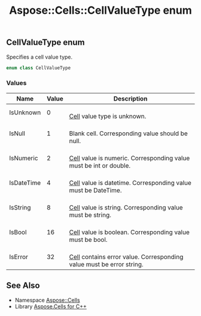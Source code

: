 ﻿---
title: Aspose::Cells::CellValueType enum
linktitle: CellValueType
second_title: Aspose.Cells for C++ API Reference
description: 'Aspose::Cells::CellValueType enum. Specifies a cell value type in C++.'
type: docs
weight: 18900
url: /cpp/aspose.cells/cellvaluetype/
---
## CellValueType enum


Specifies a cell value type.

```cpp
enum class CellValueType
```

### Values

| Name | Value | Description |
| --- | --- | --- |
| IsUnknown | 0 | <br>[Cell](../cell/) value type is unknown. |
| IsNull | 1 | <br>Blank cell. Corresponding value should be null. |
| IsNumeric | 2 | <br>[Cell](../cell/) value is numeric. Corresponding value must be int or double. |
| IsDateTime | 4 | <br>[Cell](../cell/) value is datetime. Corresponding value must be DateTime. |
| IsString | 8 | <br>[Cell](../cell/) value is string. Corresponding value must be string. |
| IsBool | 16 | <br>[Cell](../cell/) value is boolean. Corresponding value must be bool. |
| IsError | 32 | <br>[Cell](../cell/) contains error value. Corresponding value must be error string. |

## See Also

* Namespace [Aspose::Cells](../)
* Library [Aspose.Cells for C++](../../)
